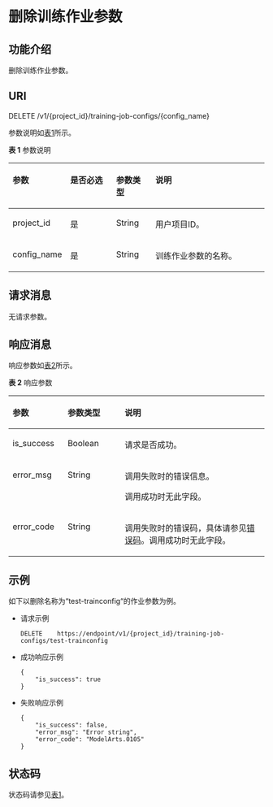 # 删除训练作业参数<a name="modelarts_03_0061"></a>

## 功能介绍<a name="section16221625"></a>

删除训练作业参数。

## URI<a name="section11776897"></a>

DELETE /v1/\{project\_id\}/training-job-configs/\{config\_name\}

参数说明如[表1](#table486226859532)所示。

**表 1**  参数说明

<a name="table486226859532"></a>
<table><thead align="left"><tr id="row175589539532"><th class="cellrowborder" valign="top" width="20.49%" id="mcps1.2.5.1.1"><p id="p5882069095317"><a name="p5882069095317"></a><a name="p5882069095317"></a>参数</p>
</th>
<th class="cellrowborder" valign="top" width="18.44%" id="mcps1.2.5.1.2"><p id="p6685543195317"><a name="p6685543195317"></a><a name="p6685543195317"></a>是否必选</p>
</th>
<th class="cellrowborder" valign="top" width="15.45%" id="mcps1.2.5.1.3"><p id="p4658084595317"><a name="p4658084595317"></a><a name="p4658084595317"></a>参数类型</p>
</th>
<th class="cellrowborder" valign="top" width="45.62%" id="mcps1.2.5.1.4"><p id="p23681614151847"><a name="p23681614151847"></a><a name="p23681614151847"></a>说明</p>
</th>
</tr>
</thead>
<tbody><tr id="row548219009532"><td class="cellrowborder" valign="top" width="20.49%" headers="mcps1.2.5.1.1 "><p id="p5473019495317"><a name="p5473019495317"></a><a name="p5473019495317"></a>project_id</p>
</td>
<td class="cellrowborder" valign="top" width="18.44%" headers="mcps1.2.5.1.2 "><p id="p396071495317"><a name="p396071495317"></a><a name="p396071495317"></a>是</p>
</td>
<td class="cellrowborder" valign="top" width="15.45%" headers="mcps1.2.5.1.3 "><p id="p5238239495317"><a name="p5238239495317"></a><a name="p5238239495317"></a>String</p>
</td>
<td class="cellrowborder" valign="top" width="45.62%" headers="mcps1.2.5.1.4 "><p id="p1511553195317"><a name="p1511553195317"></a><a name="p1511553195317"></a>用户项目ID。</p>
</td>
</tr>
<tr id="row198702649532"><td class="cellrowborder" valign="top" width="20.49%" headers="mcps1.2.5.1.1 "><p id="p5321015895317"><a name="p5321015895317"></a><a name="p5321015895317"></a>config_name</p>
</td>
<td class="cellrowborder" valign="top" width="18.44%" headers="mcps1.2.5.1.2 "><p id="p1505556995317"><a name="p1505556995317"></a><a name="p1505556995317"></a>是</p>
</td>
<td class="cellrowborder" valign="top" width="15.45%" headers="mcps1.2.5.1.3 "><p id="p1154155695317"><a name="p1154155695317"></a><a name="p1154155695317"></a>String</p>
</td>
<td class="cellrowborder" valign="top" width="45.62%" headers="mcps1.2.5.1.4 "><p id="p6245081595317"><a name="p6245081595317"></a><a name="p6245081595317"></a>训练作业参数的名称。</p>
</td>
</tr>
</tbody>
</table>

## 请求消息<a name="section38883210"></a>

无请求参数。

## 响应消息<a name="section11070993"></a>

响应参数如[表2](#table5371703815645)所示。

**表 2**  响应参数

<a name="table5371703815645"></a>
<table><thead align="left"><tr id="row740119415645"><th class="cellrowborder" valign="top" width="21.50784921507849%" id="mcps1.2.4.1.1"><p id="p5890372115656"><a name="p5890372115656"></a><a name="p5890372115656"></a>参数</p>
</th>
<th class="cellrowborder" valign="top" width="22.297770222977697%" id="mcps1.2.4.1.2"><p id="p5447652915656"><a name="p5447652915656"></a><a name="p5447652915656"></a>参数类型</p>
</th>
<th class="cellrowborder" valign="top" width="56.1943805619438%" id="mcps1.2.4.1.3"><p id="p12966144263911"><a name="p12966144263911"></a><a name="p12966144263911"></a>说明</p>
</th>
</tr>
</thead>
<tbody><tr id="row6687143316228"><td class="cellrowborder" valign="top" width="21.50784921507849%" headers="mcps1.2.4.1.1 "><p id="p2530905217407"><a name="p2530905217407"></a><a name="p2530905217407"></a>is_success</p>
</td>
<td class="cellrowborder" valign="top" width="22.297770222977697%" headers="mcps1.2.4.1.2 "><p id="p2536505617407"><a name="p2536505617407"></a><a name="p2536505617407"></a>Boolean</p>
</td>
<td class="cellrowborder" valign="top" width="56.1943805619438%" headers="mcps1.2.4.1.3 "><p id="p4130369517407"><a name="p4130369517407"></a><a name="p4130369517407"></a>请求是否成功。</p>
</td>
</tr>
<tr id="row142758496236"><td class="cellrowborder" valign="top" width="21.50784921507849%" headers="mcps1.2.4.1.1 "><p id="p14275114915230"><a name="p14275114915230"></a><a name="p14275114915230"></a>error_msg</p>
</td>
<td class="cellrowborder" valign="top" width="22.297770222977697%" headers="mcps1.2.4.1.2 "><p id="p9276204919233"><a name="p9276204919233"></a><a name="p9276204919233"></a>String</p>
</td>
<td class="cellrowborder" valign="top" width="56.1943805619438%" headers="mcps1.2.4.1.3 "><p id="p154155962314"><a name="p154155962314"></a><a name="p154155962314"></a>调用失败时的错误信息。</p>
<p id="p1455859112318"><a name="p1455859112318"></a><a name="p1455859112318"></a>调用成功时无此字段。</p>
</td>
</tr>
<tr id="row3990309915645"><td class="cellrowborder" valign="top" width="21.50784921507849%" headers="mcps1.2.4.1.1 "><p id="p5981669415656"><a name="p5981669415656"></a><a name="p5981669415656"></a>error_code</p>
</td>
<td class="cellrowborder" valign="top" width="22.297770222977697%" headers="mcps1.2.4.1.2 "><p id="p469328915656"><a name="p469328915656"></a><a name="p469328915656"></a>String</p>
</td>
<td class="cellrowborder" valign="top" width="56.1943805619438%" headers="mcps1.2.4.1.3 "><p id="p4461216215656"><a name="p4461216215656"></a><a name="p4461216215656"></a>调用失败时的错误码，具体请参见<a href="错误码.md">错误码</a>。调用成功时无此字段。</p>
</td>
</tr>
</tbody>
</table>

## 示例<a name="section122768317218"></a>

如下以删除名称为“test-trainconfig“的作业参数为例。

-   请求示例

    ```
    DELETE    https://endpoint/v1/{project_id}/training-job-configs/test-trainconfig
    ```


-   成功响应示例

    ```
    {
        "is_success": true
    }
    ```

-   失败响应示例

    ```
    {
        "is_success": false,
        "error_msg": "Error string",
        "error_code": "ModelArts.0105"
    }
    ```


## 状态码<a name="section16342114917109"></a>

状态码请参见[表1](状态码.md#table1450010510213)。

